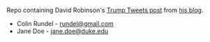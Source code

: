 Repo containing David Robinson's [Trump Tweets post](http://varianceexplained.org/r/trump-tweets/) from [his blog](http://varianceexplained.org).

* Colin Rundel - rundel@gmail.com
* Jane Doe - jane.doe@duke.edu
